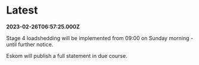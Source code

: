 # Latest

**2023-02-26T06:57:25.000Z**

Stage 4 loadshedding will be implemented from 09:00 on Sunday morning - until further notice. 

Eskom will publish a full statement in due course.
